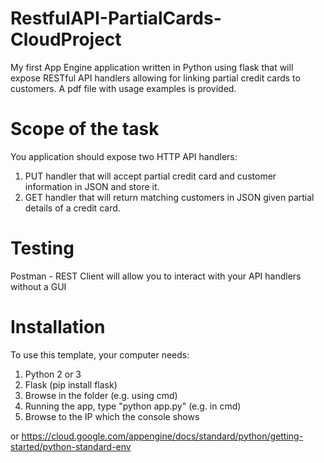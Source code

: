 # RestfulAPI-PartialCards-CloudProject
My first App Engine application written in Python using flask that will expose RESTful API handlers allowing for linking partial credit cards to customers. A pdf file with usage examples is provided.

# Scope of the task
You application should expose two HTTP API handlers:
1. PUT handler that will accept partial credit card and customer information in JSON and store it.
2. GET handler that will return matching customers in JSON given partial details of a credit card.

# Testing
Postman - REST Client will allow you to interact with your API handlers without a GUI

# Installation
To use this template, your computer needs:

1. Python 2 or 3
2. Flask (pip install flask)
3. Browse in the folder (e.g. using cmd)
4. Running the app, type "python app.py" (e.g. in cmd)
5. Browse to the IP which the console shows

or
https://cloud.google.com/appengine/docs/standard/python/getting-started/python-standard-env
